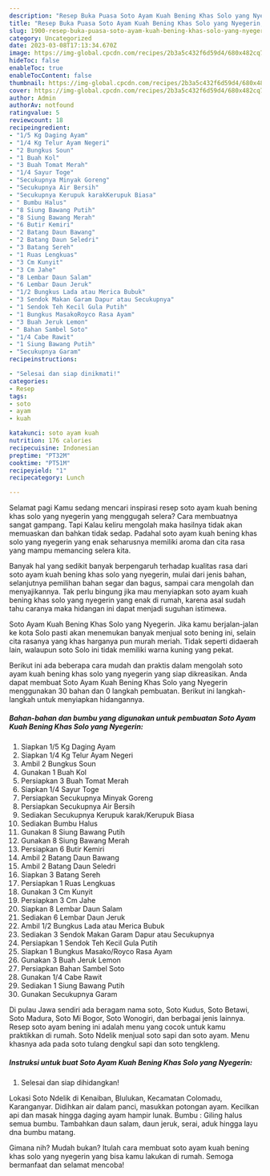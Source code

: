 ```yaml
---
description: "Resep Buka Puasa Soto Ayam Kuah Bening Khas Solo yang Nyegerin, Enak"
title: "Resep Buka Puasa Soto Ayam Kuah Bening Khas Solo yang Nyegerin, Enak"
slug: 1900-resep-buka-puasa-soto-ayam-kuah-bening-khas-solo-yang-nyegerin-enak
category: Uncategorized
date: 2023-03-08T17:13:34.670Z
image: https://img-global.cpcdn.com/recipes/2b3a5c432f6d59d4/680x482cq70/soto-ayam-kuah-bening-khas-solo-yang-nyegerin-foto-resep-utama.jpg
hideToc: false
enableToc: true
enableTocContent: false
thumbnail: https://img-global.cpcdn.com/recipes/2b3a5c432f6d59d4/680x482cq70/soto-ayam-kuah-bening-khas-solo-yang-nyegerin-foto-resep-utama.jpg
cover: https://img-global.cpcdn.com/recipes/2b3a5c432f6d59d4/680x482cq70/soto-ayam-kuah-bening-khas-solo-yang-nyegerin-foto-resep-utama.jpg
author: Admin
authorAv: notfound
ratingvalue: 5
reviewcount: 18
recipeingredient:
- "1/5 Kg Daging Ayam"
- "1/4 Kg Telur Ayam Negeri"
- "2 Bungkus Soun"
- "1 Buah Kol"
- "3 Buah Tomat Merah"
- "1/4 Sayur Toge"
- "Secukupnya Minyak Goreng"
- "Secukupnya Air Bersih"
- "Secukupnya Kerupuk karakKerupuk Biasa"
- " Bumbu Halus"
- "8 Siung Bawang Putih"
- "8 Siung Bawang Merah"
- "6 Butir Kemiri"
- "2 Batang Daun Bawang"
- "2 Batang Daun Seledri"
- "3 Batang Sereh"
- "1 Ruas Lengkuas"
- "3 Cm Kunyit"
- "3 Cm Jahe"
- "8 Lembar Daun Salam"
- "6 Lembar Daun Jeruk"
- "1/2 Bungkus Lada atau Merica Bubuk"
- "3 Sendok Makan Garam Dapur atau Secukupnya"
- "1 Sendok Teh Kecil Gula Putih"
- "1 Bungkus MasakoRoyco Rasa Ayam"
- "3 Buah Jeruk Lemon"
- " Bahan Sambel Soto"
- "1/4 Cabe Rawit"
- "1 Siung Bawang Putih"
- "Secukupnya Garam"
recipeinstructions:

- "Selesai dan siap dinikmati!"
categories:
- Resep
tags:
- soto
- ayam
- kuah

katakunci: soto ayam kuah 
nutrition: 176 calories
recipecuisine: Indonesian
preptime: "PT32M"
cooktime: "PT51M"
recipeyield: "1"
recipecategory: Lunch

---
```



Selamat pagi Kamu sedang mencari inspirasi resep soto ayam kuah bening khas solo yang nyegerin yang menggugah selera? Cara membuatnya sangat gampang. Tapi Kalau keliru mengolah maka hasilnya tidak akan memuaskan dan bahkan tidak sedap. Padahal soto ayam kuah bening khas solo yang nyegerin yang enak seharusnya memiliki aroma dan cita rasa yang mampu memancing selera kita.


Banyak hal yang sedikit banyak berpengaruh terhadap kualitas rasa dari soto ayam kuah bening khas solo yang nyegerin, mulai dari jenis bahan, selanjutnya pemilihan bahan segar dan bagus, sampai cara mengolah dan menyajikannya. Tak perlu bingung jika mau menyiapkan soto ayam kuah bening khas solo yang nyegerin yang enak di rumah, karena asal sudah tahu caranya maka hidangan ini dapat menjadi suguhan istimewa.

Soto Ayam Kuah Bening Khas Solo yang Nyegerin. Jika kamu berjalan-jalan ke kota Solo pasti akan menemukan banyak menjual soto bening ini, selain cita rasanya yang khas harganya pun murah meriah. Tidak seperti didaerah lain, walaupun soto Solo ini tidak memiliki warna kuning yang pekat.


Berikut ini ada beberapa cara mudah dan praktis dalam mengolah soto ayam kuah bening khas solo yang nyegerin yang siap dikreasikan. Anda dapat membuat Soto Ayam Kuah Bening Khas Solo yang Nyegerin menggunakan 30 bahan dan 0 langkah pembuatan. Berikut ini langkah-langkah untuk menyiapkan hidangannya.

<!--inarticleads1-->

##### Bahan-bahan dan bumbu yang digunakan untuk pembuatan Soto Ayam Kuah Bening Khas Solo yang Nyegerin:

1. Siapkan 1/5 Kg Daging Ayam
1. Siapkan 1/4 Kg Telur Ayam Negeri
1. Ambil 2 Bungkus Soun
1. Gunakan 1 Buah Kol
1. Persiapkan 3 Buah Tomat Merah
1. Siapkan 1/4 Sayur Toge
1. Persiapkan Secukupnya Minyak Goreng
1. Persiapkan Secukupnya Air Bersih
1. Sediakan Secukupnya Kerupuk karak/Kerupuk Biasa
1. Sediakan  Bumbu Halus
1. Gunakan 8 Siung Bawang Putih
1. Gunakan 8 Siung Bawang Merah
1. Persiapkan 6 Butir Kemiri
1. Ambil 2 Batang Daun Bawang
1. Ambil 2 Batang Daun Seledri
1. Siapkan 3 Batang Sereh
1. Persiapkan 1 Ruas Lengkuas
1. Gunakan 3 Cm Kunyit
1. Persiapkan 3 Cm Jahe
1. Siapkan 8 Lembar Daun Salam
1. Sediakan 6 Lembar Daun Jeruk
1. Ambil 1/2 Bungkus Lada atau Merica Bubuk
1. Sediakan 3 Sendok Makan Garam Dapur atau Secukupnya
1. Persiapkan 1 Sendok Teh Kecil Gula Putih
1. Siapkan 1 Bungkus Masako/Royco Rasa Ayam
1. Gunakan 3 Buah Jeruk Lemon
1. Persiapkan  Bahan Sambel Soto
1. Gunakan 1/4 Cabe Rawit
1. Sediakan 1 Siung Bawang Putih
1. Gunakan Secukupnya Garam


Di pulau Jawa sendiri ada beragam nama soto, Soto Kudus, Soto Betawi, Soto Madura, Soto Mi Bogor, Soto Wonogiri, dan berbagai jenis lainnya. Resep soto ayam bening ini adalah menu yang cocok untuk kamu praktikkan di rumah. Soto Ndelik menjual soto sapi dan soto ayam. Menu khasnya ada pada soto tulang dengkul sapi dan soto tengkleng. 

<!--inarticleads2-->

##### Instruksi untuk buat Soto Ayam Kuah Bening Khas Solo yang Nyegerin:


1. Selesai dan siap dihidangkan!

Lokasi Soto Ndelik di Kenaiban, Blulukan, Kecamatan Colomadu, Karanganyar. Didihkan air dalam panci, masukkan potongan ayam. Kecilkan api dan masak hingga daging ayam hampir lunak. Bumbu : Giling halus semua bumbu. Tambahkan daun salam, daun jeruk, serai, aduk hingga layu dna bumbu matang. 

Gimana nih? Mudah bukan? Itulah cara membuat soto ayam kuah bening khas solo yang nyegerin yang bisa kamu lakukan di rumah. Semoga bermanfaat dan selamat mencoba!
